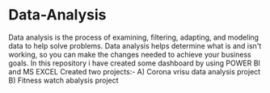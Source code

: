 # Data-Analysis

Data analysis is the process of examining, filtering, adapting, and modeling data to help solve problems. 
Data analysis helps determine what is and isn't working, so you can make the changes needed to achieve your business goals.
In this repository i have created some dashboard by using POWER BI and MS EXCEL
Created two projects:-
A) Corona vrisu data analysis project
B) Fitness watch abalysis project
